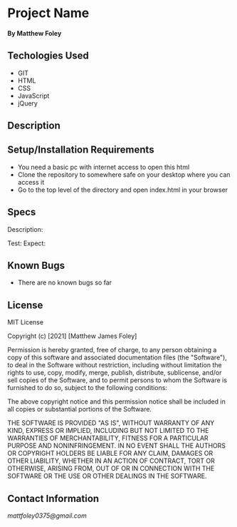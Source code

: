 # Project Name

#### By Matthew Foley

## Techologies Used

* GIT
* HTML
* CSS
* JavaScript
* jQuery

## Description



## Setup/Installation Requirements

* You need a basic pc with internet access to open this html
* Clone the repository to somewhere safe on your desktop where you can access it
* Go to the top level of the directory and open index.html in your browser

## Specs

Description: 

Test: 
Expect: 


## Known Bugs

* There are no known bugs so far

## License
MIT License

Copyright (c) [2021] [Matthew James Foley]

Permission is hereby granted, free of charge, to any person obtaining a copy
of this software and associated documentation files (the "Software"), to deal
in the Software without restriction, including without limitation the rights
to use, copy, modify, merge, publish, distribute, sublicense, and/or sell
copies of the Software, and to permit persons to whom the Software is
furnished to do so, subject to the following conditions:

The above copyright notice and this permission notice shall be included in all
copies or substantial portions of the Software.

THE SOFTWARE IS PROVIDED "AS IS", WITHOUT WARRANTY OF ANY KIND, EXPRESS OR
IMPLIED, INCLUDING BUT NOT LIMITED TO THE WARRANTIES OF MERCHANTABILITY,
FITNESS FOR A PARTICULAR PURPOSE AND NONINFRINGEMENT. IN NO EVENT SHALL THE
AUTHORS OR COPYRIGHT HOLDERS BE LIABLE FOR ANY CLAIM, DAMAGES OR OTHER
LIABILITY, WHETHER IN AN ACTION OF CONTRACT, TORT OR OTHERWISE, ARISING FROM,
OUT OF OR IN CONNECTION WITH THE SOFTWARE OR THE USE OR OTHER DEALINGS IN THE
SOFTWARE.

## Contact Information

_mattfoley0375@gmail.com_

